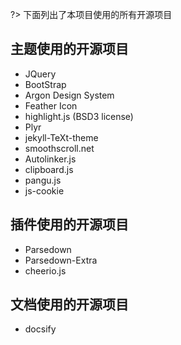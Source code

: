 ?> 下面列出了本项目使用的所有开源项目

## 主题使用的开源项目

- JQuery
- BootStrap
- Argon Design System
- Feather Icon
- highlight.js (BSD3 license)
- Plyr
- jekyll-TeXt-theme
- smoothscroll.net
- Autolinker.js
- clipboard.js
- pangu.js
- js-cookie

## 插件使用的开源项目

- Parsedown
- Parsedown-Extra
- cheerio.js

## 文档使用的开源项目

- docsify